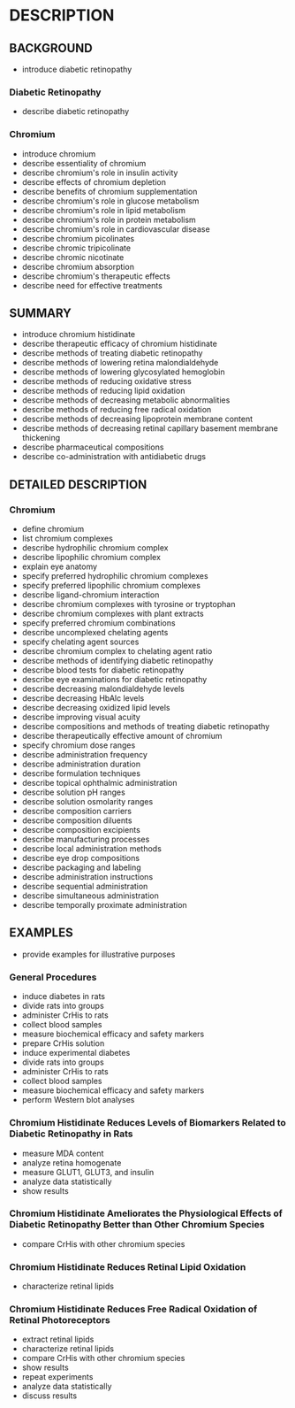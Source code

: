 # DESCRIPTION

## BACKGROUND

- introduce diabetic retinopathy

### Diabetic Retinopathy

- describe diabetic retinopathy

### Chromium

- introduce chromium
- describe essentiality of chromium
- describe chromium's role in insulin activity
- describe effects of chromium depletion
- describe benefits of chromium supplementation
- describe chromium's role in glucose metabolism
- describe chromium's role in lipid metabolism
- describe chromium's role in protein metabolism
- describe chromium's role in cardiovascular disease
- describe chromium picolinates
- describe chromic tripicolinate
- describe chromic nicotinate
- describe chromium absorption
- describe chromium's therapeutic effects
- describe need for effective treatments

## SUMMARY

- introduce chromium histidinate
- describe therapeutic efficacy of chromium histidinate
- describe methods of treating diabetic retinopathy
- describe methods of lowering retina malondialdehyde
- describe methods of lowering glycosylated hemoglobin
- describe methods of reducing oxidative stress
- describe methods of reducing lipid oxidation
- describe methods of decreasing metabolic abnormalities
- describe methods of reducing free radical oxidation
- describe methods of decreasing lipoprotein membrane content
- describe methods of decreasing retinal capillary basement membrane thickening
- describe pharmaceutical compositions
- describe co-administration with antidiabetic drugs

## DETAILED DESCRIPTION

### Chromium

- define chromium
- list chromium complexes
- describe hydrophilic chromium complex
- describe lipophilic chromium complex
- explain eye anatomy
- specify preferred hydrophilic chromium complexes
- specify preferred lipophilic chromium complexes
- describe ligand-chromium interaction
- describe chromium complexes with tyrosine or tryptophan
- describe chromium complexes with plant extracts
- specify preferred chromium combinations
- describe uncomplexed chelating agents
- specify chelating agent sources
- describe chromium complex to chelating agent ratio
- describe methods of identifying diabetic retinopathy
- describe blood tests for diabetic retinopathy
- describe eye examinations for diabetic retinopathy
- describe decreasing malondialdehyde levels
- describe decreasing HbAlc levels
- describe decreasing oxidized lipid levels
- describe improving visual acuity
- describe compositions and methods of treating diabetic retinopathy
- describe therapeutically effective amount of chromium
- specify chromium dose ranges
- describe administration frequency
- describe administration duration
- describe formulation techniques
- describe topical ophthalmic administration
- describe solution pH ranges
- describe solution osmolarity ranges
- describe composition carriers
- describe composition diluents
- describe composition excipients
- describe manufacturing processes
- describe local administration methods
- describe eye drop compositions
- describe packaging and labeling
- describe administration instructions
- describe sequential administration
- describe simultaneous administration
- describe temporally proximate administration

## EXAMPLES

- provide examples for illustrative purposes

### General Procedures

- induce diabetes in rats
- divide rats into groups
- administer CrHis to rats
- collect blood samples
- measure biochemical efficacy and safety markers
- prepare CrHis solution
- induce experimental diabetes
- divide rats into groups
- administer CrHis to rats
- collect blood samples
- measure biochemical efficacy and safety markers
- perform Western blot analyses

### Chromium Histidinate Reduces Levels of Biomarkers Related to Diabetic Retinopathy in Rats

- measure MDA content
- analyze retina homogenate
- measure GLUT1, GLUT3, and insulin
- analyze data statistically
- show results

### Chromium Histidinate Ameliorates the Physiological Effects of Diabetic Retinopathy Better than Other Chromium Species

- compare CrHis with other chromium species

### Chromium Histidinate Reduces Retinal Lipid Oxidation

- characterize retinal lipids

### Chromium Histidinate Reduces Free Radical Oxidation of Retinal Photoreceptors

- extract retinal lipids
- characterize retinal lipids
- compare CrHis with other chromium species
- show results
- repeat experiments
- analyze data statistically
- discuss results

